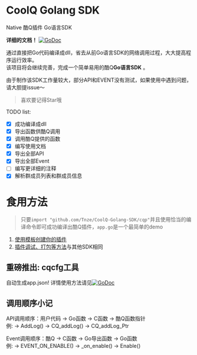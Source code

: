# CoolQ Golang SDK
Native 酷Q插件 Go语言SDK  

**详细的文档！** [![GoDoc](https://godoc.org/github.com/Tnze/CoolQ-Golang-SDK/cqp?status.svg)](https://godoc.org/github.com/Tnze/CoolQ-Golang-SDK/cqp)

通过直接把Go代码编译成dll，省去从前Go语言SDK的网络调用过程，大大提高程序运行效率。  
该项目将会继续完善，完成一个简单易用的酷Q**Go语言SDK** 。

由于制作该SDK工作量较大，部分API和EVENT没有测试，如果使用中遇到问题，请大胆提issue～

> 喜欢要记得Star哦

TODO list:
- [x] 成功编译成dll
- [x] 导出函数供酷Q调用
- [x] 调用酷Q提供的函数
- [x] 编写使用文档
- [x] 导出全部API
- [x] 导出全部Event
- [ ] 编写更详细的注释
- [x] 解析群成员列表和群成员信息

# 食用方法

> 只要`import "github.com/Tnze/CoolQ-Golang-SDK/cqp"`并且使用恰当的编译命令即可成功编译出酷Q插件，`app.go`是一个最简单的demo

1. [使用模板创建你的插件](https://github.com/Tnze/CoolQ-Golang-Plugin)
5. [插件调试、打包等方法](https://d.cqp.me/Pro/开发/快速入门)与其他SDK相同

## 重磅推出: cqcfg工具
自动生成app.json!
详情使用方法请见[![GoDoc](https://godoc.org/github.com/Tnze/CoolQ-Golang-SDK/tools/cqcfg?status.svg)](https://godoc.org/github.com/Tnze/CoolQ-Golang-SDK/tools/cqcfg)

## 调用顺序小记

API调用顺序：用户代码 -> Go函数 -> C函数 -> 酷Q函数指针  
例:           -> AddLog() -> CQ_addLog() -> CQ_addLog_Ptr

Event调用顺序：酷Q -> C函数 -> Go导出函数 -> Go函数  
例:           -> EVENT_ON_ENABLE() -> _on_enable() -> Enable()
